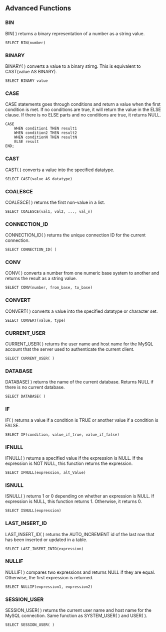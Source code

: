 ## Advanced Functions

### BIN
BIN( ) returns a binary representation of a number as a string value.
```
SELECT BIN(number)
```
### BINARY
BINARY( ) converts a value to a binary stirng. This is equivalent to CAST(value AS BINARY).
```
SELECT BINARY value
```
### CASE
CASE statements goes through conditions and return a value when the first condition is met. If no conditions
are true, it will return the value in the ELSE clause. If there is no ELSE parts and no conditions are true,
it returns NULL.
```
CASE
    WHEN condition1 THEN result1
    WHEN condition2 THEN result2
    WHEN conditionN THEN resultN
    ELSE result
END;
```
### CAST
CAST( ) converts a value into the specified datatype.
```
SELECT CAST(value AS datatype)
```
### COALESCE
COALESCE( ) returns the first non-value in a list.
```
SELECT COALESCE(val1, val2, ..., val_n)
```
### CONNECTION_ID
CONNECTION_ID( ) returns the unique connection ID for the current connection.
```
SELECT CONNECTION_ID( )
```
### CONV
CONV( ) converts a number from one numeric base system to another and returns the result as a string value.
```
SELECT CONV(number, from_base, to_base)
```
### CONVERT
CONVERT( ) converts a value into the specified datatype or character set.
```
SELECT CONVERT(value, type)
```
### CURRENT_USER
CURRENT_USER( ) returns the user name and host name for the MySQL account that the server used to authenticate
the current client.
```
SELECT CURRENT_USER( )
```
### DATABASE
DATABASE( ) returns the name of the current database. Returns NULL if there is no current database.
```
SELECT DATABASE( )
```
### IF
IF( ) returns a value if a condition is TRUE or another value if a condition is FALSE.
```
SELECT IF(condition, value_if_true, value_if_false)
```
### IFNULL
IFNULL( ) returns a specified value if the expression is NULL. If the expression is NOT NULL, this function 
returns the expression.
```
SELECT IFNULL(expression, alt_Value)
```
### ISNULL
ISNULL( ) returns 1 or 0 depending on whether an expression is NULL. If expression is NULL, this function returns 1. Otherwise,
it returns 0.
```
SELECT ISNULL(expression)
```
### LAST_INSERT_ID
LAST_INSERT_ID( ) returns the AUTO_INCREMENT id of the last row that has been inserted or updated in a table.
```
SELECT LAST_INSERT_INTO(expression)
```
### NULLIF
NULLIF( ) compares two expressions and returns NULL if they are equal. Otherwise, the first expression is returned.
```
SELECT NULLIF(expression1, expression2)
```
### SESSION_USER
SESSION_USER( ) returns the current user name and host name for the MySQL connection. Same function as SYSTEM_USER( )
and USER( ).
```
SELECT SESSION_USER( )
```
